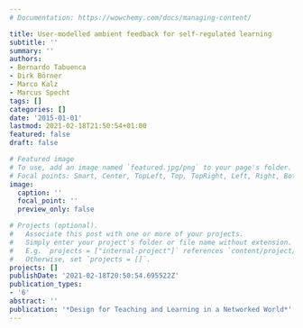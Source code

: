 ```yaml
---
# Documentation: https://wowchemy.com/docs/managing-content/

title: User-modelled ambient feedback for self-regulated learning
subtitle: ''
summary: ''
authors:
- Bernardo Tabuenca
- Dirk Börner
- Marco Kalz
- Marcus Specht
tags: []
categories: []
date: '2015-01-01'
lastmod: 2021-02-18T21:50:54+01:00
featured: false
draft: false

# Featured image
# To use, add an image named `featured.jpg/png` to your page's folder.
# Focal points: Smart, Center, TopLeft, Top, TopRight, Left, Right, BottomLeft, Bottom, BottomRight.
image:
  caption: ''
  focal_point: ''
  preview_only: false

# Projects (optional).
#   Associate this post with one or more of your projects.
#   Simply enter your project's folder or file name without extension.
#   E.g. `projects = ["internal-project"]` references `content/project/deep-learning/index.md`.
#   Otherwise, set `projects = []`.
projects: []
publishDate: '2021-02-18T20:50:54.695522Z'
publication_types:
- '6'
abstract: ''
publication: '*Design for Teaching and Learning in a Networked World*'
---
```

